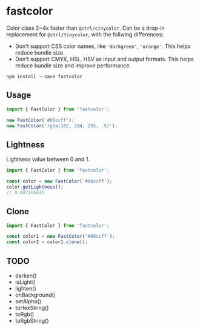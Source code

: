 # fastcolor

Color class 2~4x faster than `@ctrl/cinycolor`. Can be a drop-in replacement for `@ctrl/tinycolor`, with the follwing differences:

- Don't support CSS color names, like `'darkgreen'`, `'orange'`. This helps reduce bundle size.
- Don't support CMYK, HSL, HSV as input and output formats. This helps reduce bundle size and improve performance.

```
npm install --save fastcolor
```

## Usage

```js
import { FastColor } from 'fastcolor';

new FastColor('#66ccff');
new FastColor('rgba(102, 204, 255, .5)');
```

## Lightness

Lightness value between 0 and 1.

```js
import { FastColor } from 'fastcolor';

const color = new FastColor('#66ccff');
color.getLightness();
// 0.697265625
```

## Clone

```js
import { FastColor } from 'fastcolor';

const color1 = new FastColor('#66ccff');
const color2 = color1.clone();
```

## TODO

- darken()
- isLight()
- lighten()
- onBackground()
- setAlpha()
- toHexString()
- toRgb()
- toRgbString()
